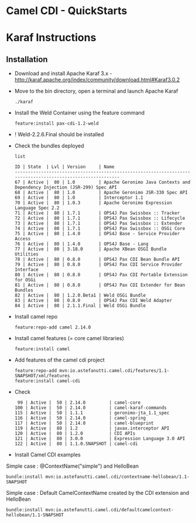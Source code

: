 # Camel CDI - QuickStarts



# Karaf Instructions

## Installation

* Download and install Apache Karaf 3.x - http://karaf.apache.org/index/community/download.html#Karaf3.0.2
* Move to the bin directory, open a terminal and launch Apache Karaf

    ```
    ./karaf
    ```
    
* Install the Weld Container using the feature command
    
    ```
    feature:install pax-cdi-1.2-weld
    ```
    
* ! Weld-2.2.6.Final should be installed    
    
* Check the bundles deployed   
 
    ```
    list
    
    ID | State  | Lvl | Version     | Name
    -----------------------------------------------------------------------------------------------------------
    67 | Active |  80 | 1.0         | Apache Geronimo Java Contexts and Dependency Injection (JSR-299) Spec API
    68 | Active |  80 | 1.0         | Apache Geronimo JSR-330 Spec API
    69 | Active |  80 | 1.0         | Interceptor 1.1
    70 | Active |  80 | 1.0.3       | Apache Geronimo Expression Language Spec 2.2
    71 | Active |  80 | 1.7.1       | OPS4J Pax Swissbox :: Tracker
    72 | Active |  80 | 1.7.1       | OPS4J Pax Swissbox :: Lifecycle
    73 | Active |  80 | 1.7.1       | OPS4J Pax Swissbox :: Extender
    74 | Active |  80 | 1.7.1       | OPS4J Pax Swissbox :: OSGi Core
    75 | Active |  80 | 1.4.0       | OPS4J Base - Service Provider Access
    76 | Active |  80 | 1.4.0       | OPS4J Base - Lang
    77 | Active |  80 | 3.18.0      | Apache XBean OSGI Bundle Utilities
    78 | Active |  80 | 0.8.0       | OPS4J Pax CDI Bean Bundle API
    79 | Active |  80 | 0.8.0       | OPS4J Pax CDI Service Provider Interface
    80 | Active |  80 | 0.8.0       | OPS4J Pax CDI Portable Extension for OSGi
    81 | Active |  80 | 0.8.0       | OPS4J Pax CDI Extender for Bean Bundles
    82 | Active |  80 | 1.2.0.Beta1 | Weld OSGi Bundle
    83 | Active |  80 | 0.8.0       | OPS4J Pax CDI Weld Adapter
    84 | Active |  80 | 2.1.1.Final | Weld OSGi Bundle
    ```
    
* Install camel repo
    ```
    feature:repo-add camel 2.14.0
    ```
    
* Install camel features (= core camel libraries)
    ```
    feature:install camel
    ```
    
* Add features of the camel cdi project
    ```    
    feature:repo-add mvn:io.astefanutti.camel.cdi/features/1.1-SNAPSHOT/xml/features    
    feature:install camel-cdi
    ```    
* Check
    
    ```
     99 | Active |  50 | 2.14.0         | camel-core
    100 | Active |  50 | 2.14.0         | camel-karaf-commands
    115 | Active |  50 | 1.1.1          | geronimo-jta_1.1_spec
    116 | Active |  50 | 2.14.0         | camel-spring
    117 | Active |  50 | 2.14.0         | camel-blueprint
    119 | Active |  80 | 1.2            | javax.interceptor API
    120 | Active |  80 | 1.2.0          | CDI APIs
    121 | Active |  80 | 3.0.0          | Expression Language 3.0 API
    122 | Active |  80 | 1.1.0.SNAPSHOT | camel-cdi
    ```    
* Install Camel CDI examples

Simple case : @ContextName("simple") and HelloBean

  ```        
  bundle:install mvn:io.astefanutti.camel.cdi/contextname-hellobean/1.1-SNAPSHOT 
  ```       

Simple case : Default CamelContextName created by the CDI extension and HelloBean

  ```
  bundle:install mvn:io.astefanutti.camel.cdi/defaultcamelcontext-hellobean/1.1-SNAPSHOT      
  ```
